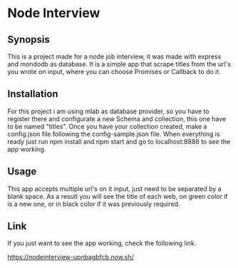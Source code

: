 # Node Interview


## Synopsis

This is a project made for a node job interview, it was made with express and mondodb as database.
  It is a simple app that scrape titles from the url's you wrote on input, where you can choose Promises or Callback to do it.


## Installation

For this project i am using mlab as database provider, so you have to register there and configurate a new Schema and collection, this one have to be named "titles". Once you have your collection created, make a config.json file following the config-sample.json file.
  When everything is ready just run npm install and npm start and go to localhost:8888 to see the app working.


## Usage

This app accepts multiple url's on it input, just need to be separated by a blank space. As a result you will see the title of each web, on green color if
is a new one, or in black color if it was previously required.

## Link

If you just want to see the app working, check the following link.

https://nodeinterview-upnbagbfcb.now.sh/
